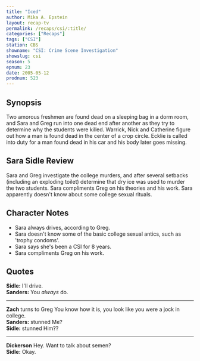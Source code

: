 ```yaml
---
title: "Iced"
author: Mika A. Epstein
layout: recap-tv
permalink: /recaps/csi/:title/
categories: ["Recaps"]
tags: ["CSI"]
station: CBS
showname: "CSI: Crime Scene Investigation"
showslug: csi
season: 5  
epnum: 23 
date: 2005-05-12
prodnum: 523 
---
```


## Synopsis

Two amorous freshmen are found dead on a sleeping bag in a dorm room, and Sara and Greg run into one dead end after another as they try to determine why the students were killed. Warrick, Nick and Catherine figure out how a man is found dead in the center of a crop circle. Ecklie is called into duty for a man found dead in his car and his body later goes missing.

## Sara Sidle Review

Sara and Greg investigate the college murders, and after several setbacks (including an exploding toilet) determine that dry ice was used to murder the two students. Sara compliments Greg on his theories and his work. Sara apparently doesn't know about some college sexual rituals.

## Character Notes

* Sara always drives, according to Greg.  
* Sara doesn't know some of the basic college sexual antics, such as 'trophy condoms'.  
* Sara says she's been a CSI for 8 years.  
* Sara compliments Greg on his work.

## Quotes

**Sidle:** I'll drive.  
**Sanders:** You _always_ do.  

- - -

**Zach** turns to Greg You know how it is, you look like you were a jock in college.  
**Sanders:** stunned Me?  
**Sidle:** stunned Him??  

- - -

**Dickerson** Hey. Want to talk about semen?  
**Sidle:** Okay.